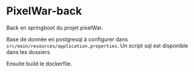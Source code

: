 # PixelWar-back
 Back en springboot du projet pixelWar.

Base de donnée en postgresql à configurer dans 
`src/main/resources/application.properties`. Un script sql est disponible dans les dossiers.

Ensuite build le dockerfile.
